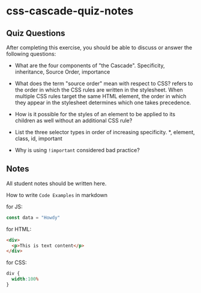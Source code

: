 # css-cascade-quiz-notes

## Quiz Questions

After completing this exercise, you should be able to discuss or answer the following questions:

- What are the four components of "the Cascade".
Specificity, inheritance, Source Order, importance
- What does the term "source order" mean with respect to CSS?
refers to the order in which the CSS rules are written in the stylesheet. When multiple CSS rules target the same HTML element, the order in which they appear in the stylesheet determines which one takes precedence.
- How is it possible for the styles of an element to be applied to its children as well without an additional CSS rule?

- List the three selector types in order of increasing specificity.
*, element,  class, id, important

- Why is using `!important` considered bad practice?


## Notes

All student notes should be written here.


How to write `Code Examples` in markdown

for JS:
```javascript
const data = "Howdy"
```

for HTML:
```html
<div>
  <p>This is text content</p>
</div>
```

for CSS:
```css
div {
  width:100%
}
```
